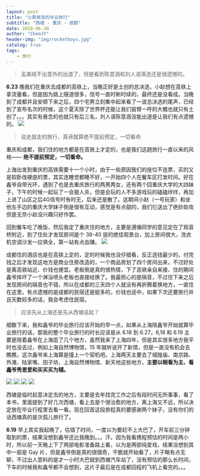 ```yaml
---
layout: post
title: "火箭男孩的毕业旅行"
subtitle: "西塘 - 重庆 - 成都"
date: 2018-06-30
author: "ChenJY"
header-img: "img/rocketboys.jpg"
catalog: true
tags: 
    - 旅行
---
```


> 孟美岐不出意外的出道了，但是看到陈意涵和刘人语落选还是很遗憾的。

**6.23** 晚我们在重庆去成都的高铁上，当晚正好是土创的总决选，小赵想在高铁上拿流量看，但是因为路上隧道很多，信号一直时断时续的，最终还是没看成。当晚到了成都并且安顿下来之后，四个宅男立刻集中起来看了一波总决选的尾声，已经到了宣布名次的时候，这个夏天除了世界杯还能让我们振臂一呼的大概也就只有土创了。。。其实有悬念的也就只有后三名，刘人语陈意涵没能出道是让我们有点遗憾的。
![](http://o9oomuync.bkt.clouddn.com/biye1.jpg)

> 说走就走的旅行，真谛就算绝不提前预定，一切看命

重庆和成都，我们住的地方都是在高铁上才定的，也是我们这趟旅行一直以来的风格—— **绝不提前预定，一切看命。** 

上海出发到重庆的高铁需要十一个小时，由于一些原因我们的座位不连票，买的又是软卧改硬座的票，其实连睡觉都睡不好，一开始四个人在餐车区打发时间。好在鑫爷自带光环，遇到了也是去重庆旅行的两男两女，还有两个回重庆大学的大四妹子，下午的时候一起玩了一会狼人杀，但是会玩的人不多游戏玩的磕磕绊绊，再加上进了山区之后4G信号时有时无，后来还是散了。这期间小赵（一号玩家）和坐他左手边的重庆大学妹子倒是很有互动，感觉是有点甜的，我们仨送出了绝妙助攻但是无奈小赵没兴趣只好作罢。

回到餐车吃了晚饭，然后我定了重庆住的地方，主要是遵循同学的意见定在了观音桥附近，到了住处才发现房间是个 38-40 层的绝佳观景台，加上房间很大，洗衣机空调沙发一应俱全，第一站有点血赚。
![](http://o9oomuync.bkt.clouddn.com/biye2.jpg)

成都住的酒店也是在高铁上定的，定的时候我也没仔细看，反正选钱最少的，付完钱之后才发现这地方是商业住房改造的，一个商品房划了四个房间出来，不过好处是离高铁站近、价钱也便宜。老板倒是真的很热情，下了高铁亲自来接、住的期间鑫爷摔坏了一个淋浴喷头老板也直接给换了。我最担心的是隔音，不过住下来之后发现房间的隔音也不错，所以在成都的三天四个人就没有再折腾着换地方，一直住在这里。有点遗憾的是成都的民宿还是挺多的，价钱也适中，如果下次还要旅行并且天数较多的话，我会考虑住民宿。

> 应该先从上海还是先从西塘说起？

细数下来，我和鑫爷的毕业旅行应该开始的早一点，如果从上海陪鑫爷开始就算毕业旅行的话，那我的整个毕业旅行的时长应该是从 6.18 到 6.27，6,18 和 6.19 主要是陪着鑫爷在上海逛了几个地方，虽然我来了上海四年，但是其实很多地方我平时也没去过，例如上海自然博物馆，15 年就听说开了新馆，但是一直没有机会去瞧瞧，这次鑫爷来上海算是撞上一个契机吧。上海两天主要去了城隍庙、南京路、外滩、陆家嘴、田子坊、上海自然博物馆、新天地这些地方，**主要以眼看为主、看鑫爷秀恩爱和买买买为辅。**

![](http://o9oomuync.bkt.clouddn.com/biye3.jpg)
![](http://o9oomuync.bkt.clouddn.com/biye4.jpg)
![](http://o9oomuync.bkt.clouddn.com/biye5.jpg)
![](http://o9oomuync.bkt.clouddn.com/biye6.jpg)

西塘是临时起意决定去的地方，主要是去年找完工作之后有段时间无所事事，看了本书，里面提到了好几次西塘，看上去是个很治愈的地方，离上海又不远，所以决定放在毕业行程里去看一看。现在回首这段旅程真的要感谢两个妹子，没有你们的话西塘真的是次孤儿旅行了。

**6.19** 早上其实我起晚了，估错了时间，一度以为要赶不上大巴了，开车前三分钟取到的票，结果没想到鑫爷还比我晚到。。。汗。因为我看携程预估的时间是两小时，所以前一天晚上下了两部电影准备路上看，以为是两部纯爱戏，结果没想到其中一部是 Gay 片，但是鑫爷倒是真的很猎奇，干脆就开始看了，片子略有点无聊，不过出人意料的是才一小时大巴就到西塘汽车站了，没有预估的那么长时间，下车的时候我和鑫爷都不会想到，这片子最后是在成都回程的飞机上看完的。。。
